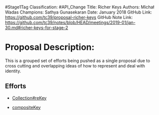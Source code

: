 #Stage1Tag
Classification: #API_Change
Title: Richer Keys
Authors: Michał Wadas
Champions: Sathya Gunasekaran
Date: January 2018
GitHub Link: https://github.com/tc39/proposal-richer-keys
GitHub Note Link: https://github.com/tc39/notes/blob/HEAD/meetings/2019-01/jan-30.md#richer-keys-for-stage-2

# Proposal Description:
This is a grouped set of efforts being pushed as a single proposal due to cross cutting and overlapping ideas of how to represent and deal with identity.

## Efforts

* [Collection#reKey](collection-rekey/)

* [compositeKey](compositeKey/)

